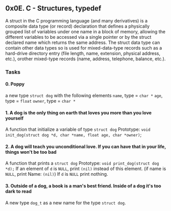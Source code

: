 ## 0x0E. C - Structures, typedef

A struct in the C programming language (and many derivatives) is a composite data type (or record) declaration that defines a physically 
grouped list of variables under one name in a block of memory, allowing the different variables to be accessed via a single pointer or 
by the struct declared name which returns the same address.
The struct data type can contain other data types so is used for mixed-data-type records such as a hard-drive directory entry
(file length, name, extension, physical address, etc.), orother mixed-type records (name, address, telephone, balance, etc.).

### Tasks

#### 0. Poppy
a new type `struct dog` with the following elements
`name`, type = `char *`
`age`, type = `float`
`owner`, type = `char *`

#### 1. A dog is the only thing on earth that loves you more than you love yourself
A function that initialize a variable of type `struct dog`
Prototype: `void init_dog(struct dog *d, char *name, float age, char *owner)`;

#### 2. A dog will teach you unconditional love. If you can have that in your life, things won't be too bad
A function that prints a `struct dog`
Prototype: `void print_dog(struct dog *d);`
If an element of `d` is `NULL`, print `(nil)` instead of this element. (if name is `NULL`, print Name: `(nil)`)
If `d` is `NULL` print nothing.

#### 3. Outside of a dog, a book is a man's best friend. Inside of a dog it's too dark to read
A new type `dog_t` as a new name for the type `struct dog`.

